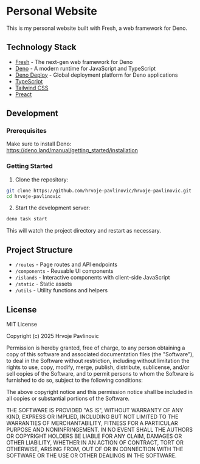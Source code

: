# Personal Website

This is my personal website built with Fresh, a web framework for Deno.

## Technology Stack

- [Fresh](https://fresh.deno.dev/) - The next-gen web framework for Deno
- [Deno](https://deno.land/) - A modern runtime for JavaScript and TypeScript
- [Deno Deploy](https://deno.com/deploy) - Global deployment platform for Deno
  applications
- [TypeScript](https://www.typescriptlang.org/)
- [Tailwind CSS](https://tailwindcss.com/)
- [Preact](https://preactjs.com/)

## Development

### Prerequisites

Make sure to install Deno: https://deno.land/manual/getting_started/installation

### Getting Started

1. Clone the repository:

```bash
git clone https://github.com/hrvoje-pavlinovic/hrvoje-pavlinovic.git
cd hrvoje-pavlinovic
```

2. Start the development server:

```bash
deno task start
```

This will watch the project directory and restart as necessary.

## Project Structure

- `/routes` - Page routes and API endpoints
- `/components` - Reusable UI components
- `/islands` - Interactive components with client-side JavaScript
- `/static` - Static assets
- `/utils` - Utility functions and helpers

## License

MIT License

Copyright (c) 2025 Hrvoje Pavlinovic

Permission is hereby granted, free of charge, to any person obtaining a copy of
this software and associated documentation files (the "Software"), to deal in
the Software without restriction, including without limitation the rights to
use, copy, modify, merge, publish, distribute, sublicense, and/or sell copies of
the Software, and to permit persons to whom the Software is furnished to do so,
subject to the following conditions:

The above copyright notice and this permission notice shall be included in all
copies or substantial portions of the Software.

THE SOFTWARE IS PROVIDED "AS IS", WITHOUT WARRANTY OF ANY KIND, EXPRESS OR
IMPLIED, INCLUDING BUT NOT LIMITED TO THE WARRANTIES OF MERCHANTABILITY, FITNESS
FOR A PARTICULAR PURPOSE AND NONINFRINGEMENT. IN NO EVENT SHALL THE AUTHORS OR
COPYRIGHT HOLDERS BE LIABLE FOR ANY CLAIM, DAMAGES OR OTHER LIABILITY, WHETHER
IN AN ACTION OF CONTRACT, TORT OR OTHERWISE, ARISING FROM, OUT OF OR IN
CONNECTION WITH THE SOFTWARE OR THE USE OR OTHER DEALINGS IN THE SOFTWARE.

